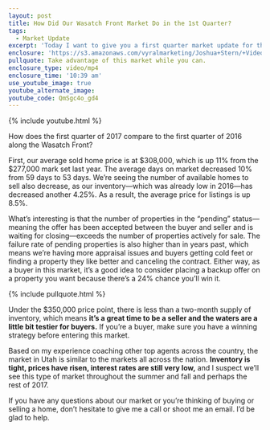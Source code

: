 ```yaml
---
layout: post
title: How Did Our Wasatch Front Market Do in the 1st Quarter?
tags:
  - Market Update
excerpt: 'Today I want to give you a first quarter market update for the entire Wasatch Front. I have the latest statistics, and the way they stack up compared to last year’s first quarter numbers tell us it’s a great time to sell your house and a trickier time to be a homebuyer. The average sold home price rose 11% from $277,000 to $308,000. The average days on market decreased 10% from 59 days to 53 days. To learn more about how our Wasatch Front market did this past quarter and how you can take advantage of it, watch my latest video.'
enclosure: 'https://s3.amazonaws.com/vyralmarketing/Joshua+Stern/+Videos/2017/June/The+Stern+Team-+How+Did+Our+Wasatch+Front+Market+Do+in+the+1st+Quarter%253F.mp4'
pullquote: Take advantage of this market while you can.
enclosure_type: video/mp4
enclosure_time: '10:39 am'
use_youtube_image: true
youtube_alternate_image:
youtube_code: QmSgc4o_gd4
---
```



{% include youtube.html %}

How does the first quarter of 2017 compare to the first quarter of 2016 along the Wasatch Front?

First, our average sold home price is at $308,000, which is up 11% from the $277,000 mark set last year. The average days on market decreased 10% from 59 days to 53 days. We’re seeing the number of available homes to sell also decrease, as our inventory—which was already low in 2016—has decreased another 4.25%. As a result, the average price for listings is up 8.5%.

What’s interesting is that the number of properties in the “pending” status—meaning the offer has been accepted between the buyer and seller and is waiting for closing—exceeds the number of properties actively for sale. The failure rate of pending properties is also higher than in years past, which means we’re having more appraisal issues and buyers getting cold feet or finding a property they like better and canceling the contract. Either way, as a buyer in this market, it’s a good idea to consider placing a backup offer on a property you want because there’s a 24% chance you’ll win it.

{% include pullquote.html %}

Under the $350,000 price point, there is less than a two-month supply of inventory, which means **it’s a great time to be a seller and the waters are a little bit testier for buyers.** If you’re a buyer, make sure you have a winning strategy before entering this market.

Based on my experience coaching other top agents across the country, the market in Utah is similar to the markets all across the nation. **Inventory is tight, prices have risen, interest rates are still very low,** and I suspect we’ll see this type of market throughout the summer and fall and perhaps the rest of 2017.

If you have any questions about our market or you’re thinking of buying or selling a home, don’t hesitate to give me a call or shoot me an email. I’d be glad to help.